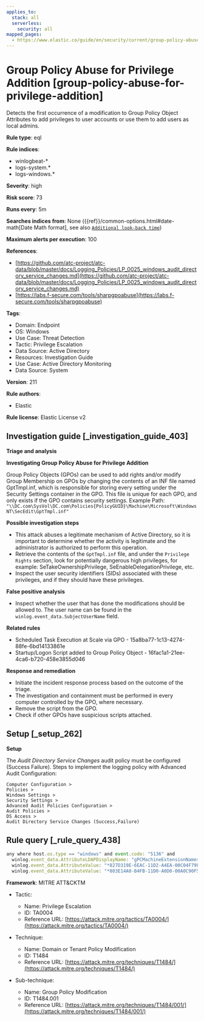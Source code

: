 ```yaml
---
applies_to:
  stack: all
  serverless:
    security: all
mapped_pages:
  - https://www.elastic.co/guide/en/security/current/group-policy-abuse-for-privilege-addition.html
---
```


# Group Policy Abuse for Privilege Addition [group-policy-abuse-for-privilege-addition]

Detects the first occurrence of a modification to Group Policy Object Attributes to add privileges to user accounts or use them to add users as local admins.

**Rule type**: eql

**Rule indices**:

* winlogbeat-*
* logs-system.*
* logs-windows.*

**Severity**: high

**Risk score**: 73

**Runs every**: 5m

**Searches indices from**: None ({{ref}}/common-options.html#date-math[Date Math format], see also [`Additional look-back time`](docs-content://solutions/security/detect-and-alert/create-detection-rule.md#rule-schedule))

**Maximum alerts per execution**: 100

**References**:

* [https://github.com/atc-project/atc-data/blob/master/docs/Logging_Policies/LP_0025_windows_audit_directory_service_changes.md](https://github.com/atc-project/atc-data/blob/master/docs/Logging_Policies/LP_0025_windows_audit_directory_service_changes.md)
* [https://labs.f-secure.com/tools/sharpgpoabuse](https://labs.f-secure.com/tools/sharpgpoabuse)

**Tags**:

* Domain: Endpoint
* OS: Windows
* Use Case: Threat Detection
* Tactic: Privilege Escalation
* Data Source: Active Directory
* Resources: Investigation Guide
* Use Case: Active Directory Monitoring
* Data Source: System

**Version**: 211

**Rule authors**:

* Elastic

**Rule license**: Elastic License v2

## Investigation guide [_investigation_guide_403]

**Triage and analysis**

**Investigating Group Policy Abuse for Privilege Addition**

Group Policy Objects (GPOs) can be used to add rights and/or modify Group Membership on GPOs by changing the contents of an INF file named GptTmpl.inf, which is responsible for storing every setting under the Security Settings container in the GPO. This file is unique for each GPO, and only exists if the GPO contains security settings. Example Path: `"\\DC.com\SysVol\DC.com\Policies{PolicyGUID}\Machine\Microsoft\Windows NT\SecEdit\GptTmpl.inf"`

**Possible investigation steps**

* This attack abuses a legitimate mechanism of Active Directory, so it is important to determine whether the activity is legitimate and the administrator is authorized to perform this operation.
* Retrieve the contents of the `GptTmpl.inf` file, and under the `Privilege Rights` section, look for potentially dangerous high privileges, for example: SeTakeOwnershipPrivilege, SeEnableDelegationPrivilege, etc.
* Inspect the user security identifiers (SIDs) associated with these privileges, and if they should have these privileges.

**False positive analysis**

* Inspect whether the user that has done the modifications should be allowed to. The user name can be found in the `winlog.event_data.SubjectUserName` field.

**Related rules**

* Scheduled Task Execution at Scale via GPO - 15a8ba77-1c13-4274-88fe-6bd14133861e
* Startup/Logon Script added to Group Policy Object - 16fac1a1-21ee-4ca6-b720-458e3855d046

**Response and remediation**

* Initiate the incident response process based on the outcome of the triage.
* The investigation and containment must be performed in every computer controlled by the GPO, where necessary.
* Remove the script from the GPO.
* Check if other GPOs have suspicious scripts attached.


## Setup [_setup_262]

**Setup**

The *Audit Directory Service Changes* audit policy must be configured (Success Failure). Steps to implement the logging policy with Advanced Audit Configuration:

```
Computer Configuration >
Policies >
Windows Settings >
Security Settings >
Advanced Audit Policies Configuration >
Audit Policies >
DS Access >
Audit Directory Service Changes (Success,Failure)
```


## Rule query [_rule_query_438]

```js
any where host.os.type == "windows" and event.code: "5136" and
  winlog.event_data.AttributeLDAPDisplayName: "gPCMachineExtensionNames" and
  winlog.event_data.AttributeValue: "*827D319E-6EAC-11D2-A4EA-00C04F79F83A*" and
  winlog.event_data.AttributeValue: "*803E14A0-B4FB-11D0-A0D0-00A0C90F574B*"
```

**Framework**: MITRE ATT&CKTM

* Tactic:

    * Name: Privilege Escalation
    * ID: TA0004
    * Reference URL: [https://attack.mitre.org/tactics/TA0004/](https://attack.mitre.org/tactics/TA0004/)

* Technique:

    * Name: Domain or Tenant Policy Modification
    * ID: T1484
    * Reference URL: [https://attack.mitre.org/techniques/T1484/](https://attack.mitre.org/techniques/T1484/)

* Sub-technique:

    * Name: Group Policy Modification
    * ID: T1484.001
    * Reference URL: [https://attack.mitre.org/techniques/T1484/001/](https://attack.mitre.org/techniques/T1484/001/)



